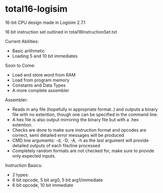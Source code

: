 # total16-logisim
16-bit CPU design made in Logisim 2.7.1

16 bit instruction set outlined in total16InstructionSet.txt

Current Abilities:
  - Basic arithmetic
  - Loading 5 and 10 bit immediates
  
Soon to Come:
  - Load and store word from RAM
  - Load from program memory
  - Constants and Data Types
  - A more complete assembler
  
Assembler:
  - Reads in any file (hopefully in appropriate format..) and outputs a binary file with no extention,
  though one can be specified in the command line. 
  - A hex file is also output mirroring the binary file but with a .hex extention.
  - Checks are done to make sure instruction format and opcodes are correct, semi detailed error messages will be produced
  - CMD line arguments: -d, -D, -A, -h as the last argument will provide detailed outputs of each file/line processed
  - Completely random formats are not checked for, make sure to provide only expected inputs.
  
  Instruction Basics:
  - 2 types:
  - 6 bit opcode, 5 bit arg0, 5 bit arg1/immediate
  - 6 bit opcode, 10 bit immediate
  
  

